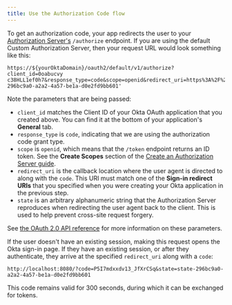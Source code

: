 ```yaml
---
title: Use the Authorization Code flow
---
```


To get an authorization code, your app redirects the user to your [Authorization Server's](/docs/concepts/auth-servers/) `/authorize` endpoint. If you are using the default Custom Authorization Server, then your request URL would look something like this:

```
https://${yourOktaDomain}/oauth2/default/v1/authorize?client_id=0oabucvy
c38HLL1ef0h7&response_type=code&scope=openid&redirect_uri=https%3A%2F%2Fexample.com&state=state-296bc9a0-a2a2-4a57-be1a-d0e2fd9bb601'
```

Note the parameters that are being passed:

- `client_id` matches the Client ID of your Okta OAuth application that you created above. You can find it at the bottom of your application's **General** tab.
- `response_type` is `code`, indicating that we are using the authorization code grant type.
- `scope` is `openid`, which means that the `/token` endpoint returns an ID token. See the **Create Scopes** section of the [Create an Authorization Server guide](/docs/guides/customize-authz-server/create-scopes/).
- `redirect_uri` is the callback location where the user agent is directed to along with the `code`. This URI must match one of the **Sign-in redirect URIs** that you specified when you were creating your Okta application in the <GuideLink link="../setup-app">previous step</GuideLink>.
- `state` is an arbitrary alphanumeric string that the Authorization Server reproduces when redirecting the user agent back to the client. This is used to help prevent cross-site request forgery.

See [the OAuth 2.0 API reference](/docs/reference/api/oidc/#authorize) for more information on these parameters.

If the user doesn't have an existing session, making this request opens the Okta sign-in page. If they have an existing session, or after they authenticate, they arrive at the specified `redirect_uri` along with a `code`:

```
http://localhost:8080/?code=P5I7mdxxdv13_JfXrCSq&state=state-296bc9a0-a2a2-4a57-be1a-d0e2fd9bb601
```

This code remains valid for 300 seconds, during which it can be exchanged for tokens.

<NextSectionLink/>
